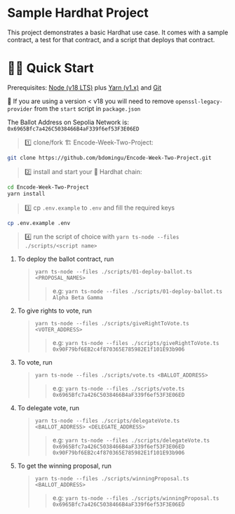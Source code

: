 # Sample Hardhat Project

This project demonstrates a basic Hardhat use case. It comes with a sample contract, a test for that contract, and a script that deploys that contract.

# 🏄‍♂️ Quick Start

Prerequisites: [Node (v18 LTS)](https://nodejs.org/en/download/) plus [Yarn (v1.x)](https://classic.yarnpkg.com/en/docs/install/) and [Git](https://git-scm.com/downloads)

🚨 If you are using a version < v18 you will need to remove `openssl-legacy-provider` from the `start` script in `package.json`

The Ballot Address on Sepolia Network is: `0x6965Bfc7a426C5038466B4aF339f6ef53F3E06ED`

> 1️⃣ clone/fork 🏗
> Encode-Week-Two-Project:

```bash
git clone https://github.com/bdomingu/Encode-Week-Two-Project.git
```

> 2️⃣ install and start your 👷‍ Hardhat chain:

```bash
cd Encode-Week-Two-Project
yarn install
```

> 3️⃣ cp `.env.example` to `.env` and fill the required keys

```bash
cp .env.example .env
```

> 4️⃣ run the script of choice with `yarn ts-node --files ./scripts/<script name>`

1. To deploy the ballot contract, run
   > `yarn ts-node --files ./scripts/01-deploy-ballot.ts <PROPOSAL_NAMES>`
   >
   > > e.g: `yarn ts-node --files ./scripts/01-deploy-ballot.ts Alpha Beta Gamma`
2. To give rights to vote, run
   > `yarn ts-node --files ./scripts/giveRightToVote.ts <VOTER_ADDRESS>`
   >
   > > e.g: `yarn ts-node --files ./scripts/giveRightToVote.ts 0x90F79bf6EB2c4f870365E785982E1f101E93b906`
3. To vote, run
   > `yarn ts-node --files ./scripts/vote.ts <BALLOT_ADDRESS>`
   >
   > > e.g: `yarn ts-node --files ./scripts/vote.ts 0x6965Bfc7a426C5038466B4aF339f6ef53F3E06ED`
4. To delegate vote, run
   > `yarn ts-node --files ./scripts/delegateVote.ts <BALLOT_ADDRESS> <DELEGATE_ADDRESS>`
   >
   > > e.g: `yarn ts-node --files ./scripts/delegateVote.ts 0x6965Bfc7a426C5038466B4aF339f6ef53F3E06ED 0x90F79bf6EB2c4f870365E785982E1f101E93b906`
5. To get the winning proposal, run
   > `yarn ts-node --files ./scripts/winningProposal.ts <BALLOT_ADDRESS>`
   >
   > > e.g: `yarn ts-node --files ./scripts/winningProposal.ts 0x6965Bfc7a426C5038466B4aF339f6ef53F3E06ED`
